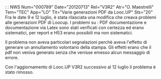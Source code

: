  :  : NWS Num="000789" Date="20120713" Rel="V3R2" Atr="O. Maestrelli" Tem="TEC" App="LO" Tit="Varie generazioni PDF da Looc.UP" Sts="20"
Fra le date 9 e 12 luglio, è stata rilasciata una modifica che creava problemi alle generazioni PDF
di Loocup. I problemi su :  PDF documentazione e documentazione via Latex sono stati verificati con certezza ed erano sistematici, per report e H53 erano possibili ma non sistematici.

Il problema non aveva particolari segnalazioni perchè aveva l'effetto di generare un annullamento volontario della stampa. Gli effetti erano che il pdf non veniva generato senza che venisse emesso
alcun messaggio di errore.

Con l'aggiornamento di Looc.UP V3R2 successivo al 12 luglio il problema è stato rimosso.
